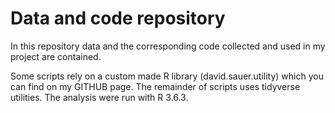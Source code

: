 # Data and code repository

In this repository data and the corresponding code collected and used in my project are contained.

Some scripts rely on a custom made R library (david.sauer.utility) which you can find on my GITHUB page. The remainder of scripts uses tidyverse utilities. The analysis were run with R 3.6.3.